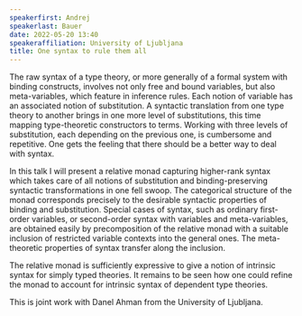 ```yaml
---
speakerfirst: Andrej
speakerlast: Bauer
date: 2022-05-20 13:40
speakeraffiliation: University of Ljubljana
title: One syntax to rule them all
---
```


The raw syntax of a type theory, or more generally of a formal system with binding constructs, involves not only free and bound variables, but also meta-variables, which feature in inference rules. Each notion of variable has an associated notion of substitution. A syntactic translation from one type theory to another brings in one more level of substitutions, this time mapping type-theoretic constructors to terms. Working with three levels of substitution, each depending on the previous one, is cumbersome and repetitive. One gets the feeling that there should be a better way to deal with syntax.

In this talk I will present a relative monad capturing higher-rank syntax which takes care of all notions of substitution and binding-preserving syntactic transformations in one fell swoop. The categorical structure of the monad corresponds precisely to the desirable syntactic properties of binding and substitution. Special cases of syntax, such as ordinary first-order variables, or second-order syntax with variables and meta-variables, are obtained easily by precomposition of the relative monad with a suitable inclusion of restricted variable contexts into the general ones. The meta-theoretic properties of syntax transfer along the inclusion.

The relative monad is sufficiently expressive to give a notion of intrinsic syntax for simply typed theories. It remains to be seen how one could refine the monad to account for intrinsic syntax of dependent type theories.

This is joint work with Danel Ahman from the University of Ljubljana.

